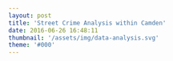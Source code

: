 ```yaml
---
layout: post
title: 'Street Crime Analysis within Camden'
date: 2016-06-26 16:48:11
thumbnail: '/assets/img/data-analysis.svg'
theme: '#000'
---
```

